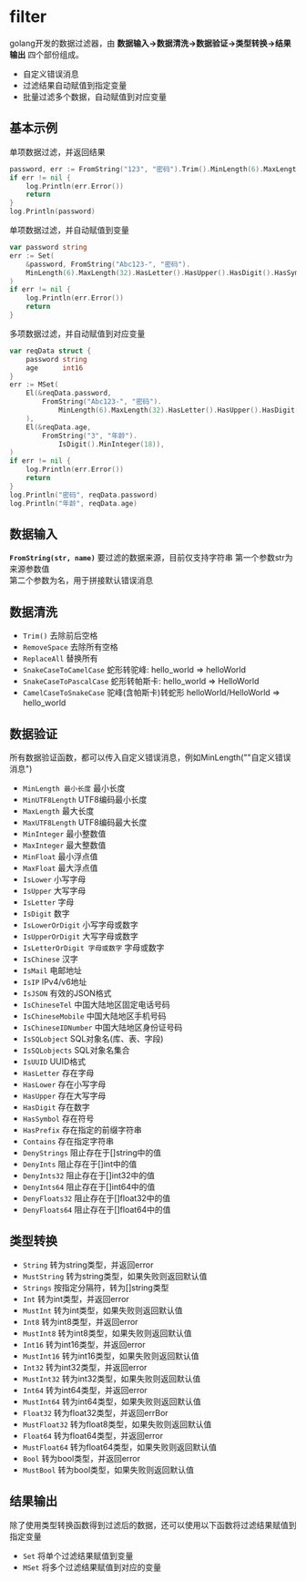 # filter
golang开发的数据过滤器，由 **数据输入->数据清洗->数据验证->类型转换->结果输出** 四个部份组成。

- 自定义错误消息
- 过滤结果自动赋值到指定变量
- 批量过滤多个数据，自动赋值到对应变量

## 基本示例
单项数据过滤，并返回结果
```Go
password, err := FromString("123", "密码").Trim().MinLength(6).MaxLength(32).String()
if err != nil {
    log.Println(err.Error())
    return
}
log.Println(password)
```

单项数据过滤，并自动赋值到变量
```Go
var password string
err := Set(
    &password, FromString("Abc123-", "密码").
    MinLength(6).MaxLength(32).HasLetter().HasUpper().HasDigit().HasSymbol(),
)
if err != nil {
    log.Println(err.Error())
    return
}
```

多项数据过滤，并自动赋值到对应变量
```Go
var reqData struct {
    password string
    age      int16
}
err := MSet(
    El(&reqData.password,
        FromString("Abc123-", "密码").
            MinLength(6).MaxLength(32).HasLetter().HasUpper().HasDigit().HasSymbol(),
    ),
    El(&reqData.age,
        FromString("3", "年龄").
            IsDigit().MinInteger(18)),
)
if err != nil {
    log.Println(err.Error())
    return
}
log.Println("密码", reqData.password)
log.Println("年龄", reqData.age)
```

## 数据输入
**`FromString(str, name)`**
要过滤的数据来源，目前仅支持字符串
第一个参数str为来源参数值<br>
第二个参数为名，用于拼接默认错误消息

## 数据清洗
- `Trim()` 去除前后空格
- `RemoveSpace` 去除所有空格
- `ReplaceAll` 替换所有
- `SnakeCaseToCamelCase` 蛇形转驼峰: hello_world => helloWorld
- `SnakeCaseToPascalCase` 蛇形转帕斯卡: hello_world => HelloWorld
- `CamelCaseToSnakeCase` 驼峰(含帕斯卡)转蛇形 helloWorld/HelloWorld => hello_world

## 数据验证
所有数据验证函数，都可以传入自定义错误消息，例如MinLength(""自定义错误消息")
- `MinLength 最小长度` 最小长度
- `MinUTF8Length` UTF8编码最小长度
- `MaxLength` 最大长度
- `MaxUTF8Length` UTF8编码最大长度
- `MinInteger` 最小整数值
- `MaxInteger` 最大整数值
- `MinFloat` 最小浮点值
- `MaxFloat` 最大浮点值
- `IsLower` 小写字母
- `IsUpper` 大写字母
- `IsLetter` 字母
- `IsDigit` 数字
- `IsLowerOrDigit` 小写字母或数字
- `IsUpperOrDigit` 大写字母或数字
- `IsLetterOrDigit 字母或数字` 字母或数字
- `IsChinese` 汉字
- `IsMail` 电邮地址
- `IsIP` IPv4/v6地址
- `IsJSON` 有效的JSON格式
- `IsChineseTel` 中国大陆地区固定电话号码
- `IsChineseMobile` 中国大陆地区手机号码
- `IsChineseIDNumber` 中国大陆地区身份证号码
- `IsSQLobject` SQL对象名(库、表、字段)
- `IsSQLobjects` SQL对象名集合
- `IsUUID` UUID格式
- `HasLetter` 存在字母
- `HasLower` 存在小写字母
- `HasUpper` 存在大写字母
- `HasDigit` 存在数字
- `HasSymbol` 存在符号
- `HasPrefix` 存在指定的前缀字符串
- `Contains` 存在指定字符串
- `DenyStrings` 阻止存在于[]string中的值
- `DenyInts` 阻止存在于[]int中的值
- `DenyInts32` 阻止存在于[]int32中的值
- `DenyInts64` 阻止存在于[]int64中的值
- `DenyFloats32` 阻止存在于[]float32中的值
- `DenyFloats64` 阻止存在于[]float64中的值

## 类型转换
- `String` 转为string类型，并返回error
- `MustString` 转为string类型，如果失败则返回默认值
- `Strings` 按指定分隔符，转为[]string类型
- `Int` 转为int类型，并返回error
- `MustInt` 转为int类型，如果失败则返回默认值
- `Int8` 转为int8类型，并返回error
- `MustInt8` 转为int8类型，如果失败则返回默认值
- `Int16` 转为int16类型，并返回error
- `MustInt16` 转为int16类型，如果失败则返回默认值
- `Int32` 转为int32类型，并返回error
- `MustInt32` 转为int32类型，如果失败则返回默认值
- `Int64` 转为int64类型，并返回error
- `MustInt64` 转为int64类型，如果失败则返回默认值
- `Float32` 转为float32类型，并返回errBor
- `MustFloat32` 转为float8类型，如果失败则返回默认值
- `Float64` 转为float64类型，并返回error
- `MustFloat64` 转为float64类型，如果失败则返回默认值
- `Bool` 转为bool类型，并返回error
- `MustBool` 转为bool类型，如果失败则返回默认值

## 结果输出
除了使用类型转换函数得到过滤后的数据，还可以使用以下函数将过滤结果赋值到指定变量
- `Set` 将单个过滤结果赋值到变量
- `MSet` 将多个过滤结果赋值到对应的变量